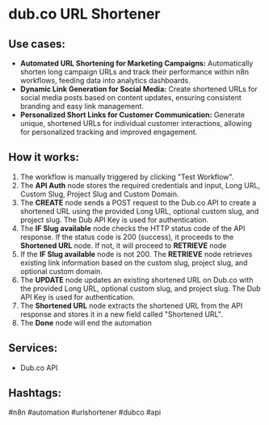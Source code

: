 # dub.co URL Shortener

## Use cases:

- **Automated URL Shortening for Marketing Campaigns:** Automatically shorten long campaign URLs and track their performance within n8n workflows, feeding data into analytics dashboards.
- **Dynamic Link Generation for Social Media:** Create shortened URLs for social media posts based on content updates, ensuring consistent branding and easy link management.
- **Personalized Short Links for Customer Communication:** Generate unique, shortened URLs for individual customer interactions, allowing for personalized tracking and improved engagement.

## How it works:

1.  The workflow is manually triggered by clicking "Test Workflow".
2.  The **API Auth** node stores the required credentials and input, Long URL, Custom Slug, Project Slug and Custom Domain.
3.  The **CREATE** node sends a POST request to the Dub.co API to create a shortened URL using the provided Long URL, optional custom slug, and project slug. The Dub API Key is used for authentication.
4.  The **IF Slug available** node checks the HTTP status code of the API response. If the status code is 200 (success), it proceeds to the **Shortened URL** node. If not, it will proceed to **RETRIEVE** node
5.  If the **IF Slug available** node is not 200. The **RETRIEVE** node retrieves existing link information based on the custom slug, project slug, and optional custom domain.
6.  The **UPDATE** node updates an existing shortened URL on Dub.co with the provided Long URL, optional custom slug, and project slug. The Dub API Key is used for authentication.
7.  The **Shortened URL** node extracts the shortened URL from the API response and stores it in a new field called "Shortened URL".
8.  The **Done** node will end the automation

## Services:

*   Dub.co API

## Hashtags:

#n8n #automation #urlshortener #dubco #api
